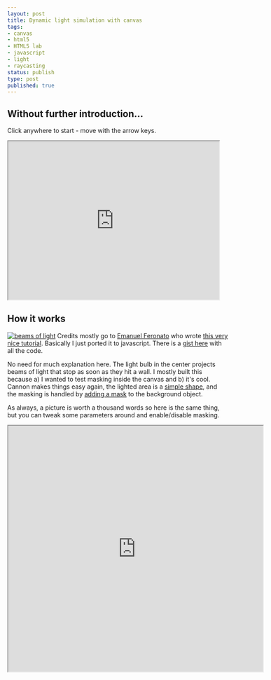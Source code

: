```yaml
---
layout: post
title: Dynamic light simulation with canvas
tags:
- canvas
- html5
- HTML5 lab
- javascript
- light
- raycasting
status: publish
type: post
published: true
---
```

## Without further introduction...

Click anywhere to start - move with the arrow keys.

<iframe src="http://code.yannick-lohse.fr/raycasting/integrated.html" width="482" height="362"></iframe>

## How it works

[![beams of light](http://yannick-lohse.fr/wp-content/uploads/2013/01/beqs.jpg)](http://yannick-lohse.fr/wp-content/uploads/2013/01/beqs.jpg)
Credits mostly go to [Emanuel Feronato](http://www.emanueleferonato.com/) who wrote [this very nice tutorial](http://www.emanueleferonato.com/2007/09/26/create-a-survival-horror-game-in-flash-tutorial-part-1/). Basically I just ported it to javascript. There is a [gist here](https://gist.github.com/4462395) with all the code.

No need for much explanation here. The light bulb in the center projects beams of light that stop as soon as they hit a wall. I mostly built this because a) I wanted to test masking inside the canvas and b) it's cool. Cannon makes things easy again, the lighted area is a [simple shape](https://github.com/y-lohse/Cannon/wiki/Cannon.Display.Shape), and the masking is handled by [adding a mask](https://github.com/y-lohse/Cannon/wiki/Cannon.DisplayObject#wiki-addMask) to the background object.

As always, a picture is worth a thousand words so here is the same thing, but you can tweak some parameters around and enable/disable masking.

<iframe src="http://code.yannick-lohse.fr/raycasting/raycasting.html" width="582" height="562"></iframe>
